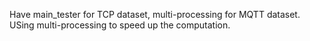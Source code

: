 Have main_tester for TCP dataset, multi-processing for MQTT dataset. USing multi-processing to speed up the computation.
